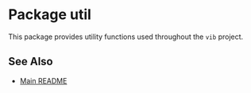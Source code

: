 # Package util

This package provides utility functions used throughout the `vib` project.

## See Also

- [Main README](../../../README.md)
